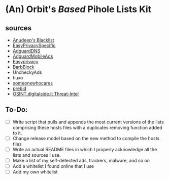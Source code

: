 # (An) Orbit's *Based* Pihole Lists Kit 

## sources

 - [Anudeep's Blacklist](https://github.com/anudeepND/blacklist/releases)
 - [EasyPrivacySpecific](https://raw.githubusercontent.com/easylist/easylist/master/easyprivacy/easyprivacy_specific.txt)
 - [AdguardDNS](https://adguardteam.github.io/AdGuardSDNSFilter/Filters/filter.txt)
 - [AdguardMobileAds](https://raw.githubusercontent.com/AdguardTeam/FiltersRegistry/master/filters/filter_11_Mobile/filter.txt)
 - [Easyprivacy](https://v.firebog.net/hosts/Easyprivacy.txt)
 - [BarbBlock](https://ssl.bblck.me/blacklists/hosts-file.txt)
 - UncheckyAds
 - tiuxo
 - [someonewhocares](http://someonewhocares.org/hosts/zero/)
 - [prebid](https://github.com/prebid/Prebid.js)
 - [OSINT.digitalside.it Threat-Intel](https://raw.githubusercontent.com/davidonzo/Threat-Intel/master/lists/latestdomains.piHole.txt)

## To-Do:
- [ ] Write script that pulls and appends the most current versions of the lists comprising these hosts files with a duplicates removing function added to it.
- [ ] Change release model based on the new method to compile the hosts files
- [ ] Write an actual README files in which I properly acknowledge all the lists and sources I use.
- [ ] Make a list of my self-detected ads, trackers, malware, and so on
- [ ] Add a whitelist I found online that I use
- [ ] Add my own whitelist

